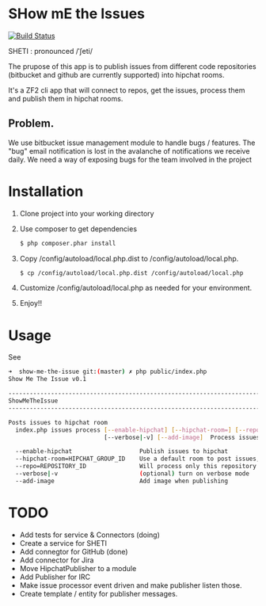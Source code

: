# SHow mE the Issues

[![Build Status](https://travis-ci.org/AV4TAr/show-me-the-issues.svg?branch=master)](https://travis-ci.org/AV4TAr/show-me-the-issues)

SHETI : pronounced /ˈʃeti/

The prupose of this app is to publish issues from different code repositories (bitbucket and github are currently supported) into hipchat rooms.

It's a ZF2 cli app that will connect to repos, get the issues, process them and publish them in hipchat rooms.

## Problem.

   We use bitbucket issue management module to handle bugs / features.
   The "bug" email notification is lost in the avalanche of notifications we receive daily.
   We need a way of exposing bugs for the team involved in the project

# Installation

1. Clone project into your working directory
2. Use composer to get dependencies
   
   ```bash
   $ php composer.phar install
   ```
   
3. Copy /config/autoload/local.php.dist to /config/autoload/local.php.

    ```bash
    $ cp /config/autoload/local.php.dist /config/autoload/local.php
    ```

4. Customize /config/autoload/local.php as needed for your environment. 
5. Enjoy!!


# Usage

See 
```bash
➜  show-me-the-issue git:(master) ✗ php public/index.php
Show Me The Issue v0.1

------------------------------------------------------------------------
ShowMeTheIssue
------------------------------------------------------------------------

Posts issues to hipchat room
  index.php issues process [--enable-hipchat] [--hipchat-room=] [--repo=]
                           [--verbose|-v] [--add-image]  Process issues.

  --enable-hipchat                   Publish issues to hipchat
  --hipchat-room=HIPCHAT_GROUP_ID    Use a default room to post issues, used for debugging
  --repo=REPOSITORY_ID               Will process only this repository
  --verbose|-v                       (optional) turn on verbose mode
  --add-image                        Add image when publishing  
```


# TODO

  - Add tests for service & Connectors (doing)
  - Create a service for SHETI
  - Add connegtor for GitHub (done)
  - Add connector for Jira
  - Move HipchatPublisher to a module
  - Add Publisher for IRC
  - Make issue processor event driven and make publisher listen those.
  - Create template / entity for publisher messages.
